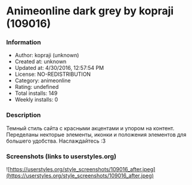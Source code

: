 # Animeonline dark grey by kopraji (109016)

### Information
- Author: kopraji (unknown)
- Created at: unknown
- Updated at: 4/30/2016, 12:57:54 PM
- License: NO-REDISTRIBUTION
- Category: animeonline
- Rating: undefined
- Total installs: 149
- Weekly installs: 0


### Description
Темный стиль сайта с красными акцентами и упором на контент. 
Переделаны некторые элементы, иконки и положения элементов для большего удобства. Наслаждайтесь :3


### Screenshots (links to userstyles.org)
![https://userstyles.org/style_screenshots/109016_after.jpeg](https://userstyles.org/style_screenshots/109016_after.jpeg)


